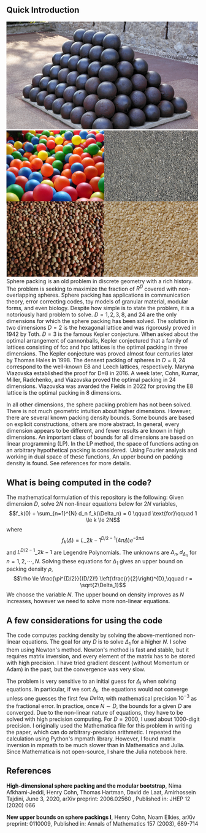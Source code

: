 ## Quick Introduction
![Screenshot](cannonballs.png)
![Screenshot](Granular_matter_examples.png)
Sphere packing is an old problem in discrete geometry with a rich history. The problem is seeking to maximize the fraction of $R^D$ covered with non-overlapping spheres. Sphere packing has applications in communication theory, error correcting codes, toy models of granular material, modular forms, and even biology. Despite how simple is to state the problem, it is a notoriously hard problem to solve. $D = 1, 2, 3, 8$, and $24$ are the only dimensions for which the sphere packing has been solved. The solution in two dimensions $D=2$ is the hexagonal lattice and was rigorously proved in 1942 by Toth. $D=3$ is the famous Kepler conjecture. When asked about the optimal arrangement of cannonballs, Kepler conjectured that a family of lattices consisting of fcc and hpc lattices is the optimal packing in three dimensions. The Kepler conjecture was proved almost four centuries later by Thomas Hales in 1998. The densest packing of spheres in $D=8, 24$ correspond to the well-known E8 and Leech lattices, respectively. Maryna Viazovska established the proof for D=8 in 2016. A week later, Cohn, Kumar, Miller, Radchenko, and Viazovska proved the optimal packing in 24 dimensions. Viazovska was awarded the Fields in 2022 for proving the E8 lattice is the optimal packing in 8 dimensions.

In all other dimensions, the sphere packing problem has not been solved. There is not much geometric intuition about higher dimensions.
However, there are several known packing density bounds. Some bounds are based on explicit constructions, others are more abstract.
In general, every dimension appears to be different, and fewer results are known in high dimensions.
An important class of bounds for all dimensions are based on linear programming (LP). In the LP method, the space of functions acting on
an arbitrary hypothetical packing is considered.  Using Fourier analysis and working in dual space of these functions,
An upper bound on packing density is found. See references for more details.

## What is being computed in the code?

The mathematical formulation of this repository is the following: Given dimension $D$, solve $2N$ non-linear equations below for $2N$ variables,
$$f_k(0) + \sum_{n=1}^{N} d_n f_k(\Delta_n) = 0 \qquad \text{for}\qquad 1 \le k \le 2N$$
where 
$$f_k(\Delta) = L\_{2k-1}^{D/2-1} (4\pi \Delta) e^{-2 \pi \Delta}$$
and ${L^{D/2-1}}\_{2k-1}$ are Legendre Polynomials. The unknowns are $\Delta_n, d_{\Delta_n}$ for $n=1,2,\cdots, N$. Solving these equations for $\Delta_1$ gives an upper bound on packing density $\rho$,
$$\rho \le \frac{\pi^{D/2}}{(D/2)!} \left(\frac{r}{2}\right)^{D},\qquad r = \sqrt{2\Delta_1}$$
We choose the variable $N$. The upper bound on density improves as $N$ increases, however we need to solve more non-linear equations.

## A few considerations for using the code

The code computes packing density by solving the above-mentioned non-linear equations. The goal for any $D$ is to solve $\Delta_1$ for a higher $N$.
I solve them using Newton's method. Newton's method is fast and stable, but it requires matrix inversion, and every element of the matrix has to be
stored with high precision. I have tried gradient descent (without Momentum or Adam) in the past, but the convergence was very slow.

The problem is very sensitive to an initial guess for $\Delta_i$ when solving equations. In particular, if we sort $\Delta_i$, 
the equations would not converge unless one guesses the first few $Delta_i$ with mathematical precision $10^{-3}$ as the fractional error.
In practice, once $N \sim D$, the bounds for a given $D$ are converged. Due to the non-linear nature of equations,
they have to be solved with high precision computing. For $D=2000$, I used about 1000-digit precision.
I originally used the Mathematica file for this problem in writing the paper, which can do arbitrary-precision arithmetic.
I repeated the calculation using Python's mpmath library. However, I found matrix inversion in mpmath to be much slower than in Mathematica and Julia.
Since Mathematica is not open-source, I share the Julia notebook here. 

## References

**High-dimensional sphere packing and the modular bootstrap**, Nima Afkhami-Jeddi, Henry Cohn, Thomas Hartman, David de Laat, Amirhossein Tajdini,
June 3, 2020, arXiv preprint: 2006.02560 , Published in:  JHEP 12 (2020) 066

**New upper bounds on sphere packings I**, Henry Cohn, Noam Elkies, arXiv preprint: 0110009, Published in: Annals of Mathematics 157 (2003), 689-714


